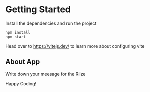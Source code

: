 # Getting Started
Install the dependencies and run the project
```
npm install
npm start
```

Head over to https://vitejs.dev/ to learn more about configuring vite
## About App
Write down your meesage for the Riize

Happy Coding!